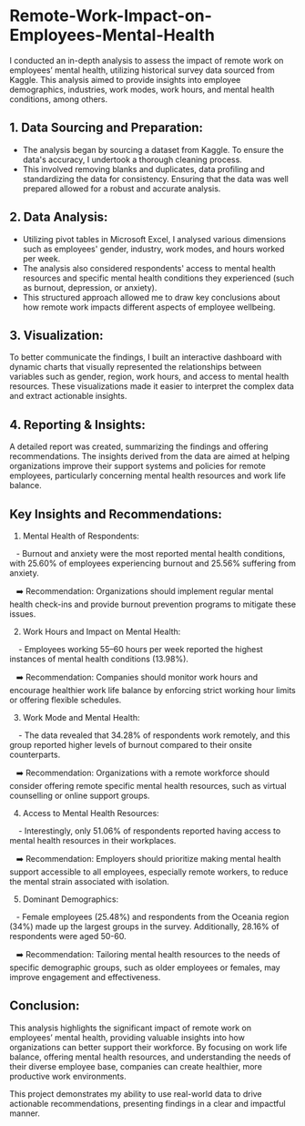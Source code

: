 # Remote-Work-Impact-on-Employees-Mental-Health
I conducted an in-depth analysis to assess the impact of remote work on employees’ mental health, utilizing historical survey data sourced from Kaggle. This analysis aimed to provide insights into employee demographics, industries, work modes, work hours, and mental health conditions, among others.

## 1. Data Sourcing and Preparation: 

- The analysis began by sourcing a dataset from Kaggle. To ensure the data's accuracy, I undertook a thorough cleaning process.
- This involved removing blanks and duplicates, data profiling and standardizing the data for consistency. Ensuring that the data was well prepared allowed for a robust and accurate analysis.

## 2. Data Analysis: 

- Utilizing pivot tables in Microsoft Excel, I analysed various dimensions such as employees' gender, industry, work modes, and hours worked per week.
- The analysis also considered respondents' access to mental health resources and specific mental health conditions they experienced (such as burnout, depression, or anxiety).
- This structured approach allowed me to draw key conclusions about how remote work impacts different aspects of employee wellbeing.

## 3. Visualization: 

To better communicate the findings, I built an interactive dashboard with dynamic charts that visually represented the relationships between variables such as gender, region, work hours, and access to mental health resources. These visualizations made it easier to interpret the complex data and extract actionable insights.

## 4. Reporting & Insights: 

A detailed report was created, summarizing the findings and offering recommendations. The insights derived from the data are aimed at helping organizations improve their support systems and policies for remote employees, particularly concerning mental health resources and work life balance.

## Key Insights and Recommendations:

1. Mental Health of Respondents: 

   - Burnout and anxiety were the most reported mental health conditions, with 25.60% of employees experiencing burnout and 25.56% suffering from anxiety. 

   ➡️ Recommendation: Organizations should implement regular mental health check-ins and provide burnout prevention programs to mitigate these issues.

2. Work Hours and Impact on Mental Health: 

    - Employees working 55–60 hours per week reported the highest instances of mental health conditions (13.98%). 

   ➡️ Recommendation: Companies should monitor work hours and encourage healthier work life balance by enforcing strict working hour limits or offering flexible schedules.

3. Work Mode and Mental Health: 

    - The data revealed that 34.28% of respondents work remotely, and this group reported higher levels of burnout compared to their onsite counterparts. 

   ➡️ Recommendation: Organizations with a remote workforce should consider offering remote specific mental health resources, such as virtual counselling or online support groups.

4. Access to Mental Health Resources: 

     - Interestingly, only 51.06% of respondents reported having access to mental health resources in their workplaces. 

   ➡️ Recommendation: Employers should prioritize making mental health support accessible to all employees, especially remote workers, to reduce the mental strain associated with isolation.

5. Dominant Demographics: 

   - Female employees (25.48%) and respondents from the Oceania region (34%) made up the largest groups in the survey. Additionally, 28.16% of respondents were aged 50-60. 

   ➡️ Recommendation: Tailoring mental health resources to the needs of specific demographic groups, such as older employees or females, may improve engagement and effectiveness.

## Conclusion: 

This analysis highlights the significant impact of remote work on employees’ mental health, providing valuable insights into how organizations can better support their workforce. By focusing on work life balance, offering mental health resources, and understanding the needs of their diverse employee base, companies can create healthier, more productive work environments.

This project demonstrates my ability to use real-world data to drive actionable recommendations, presenting findings in a clear and impactful manner.
